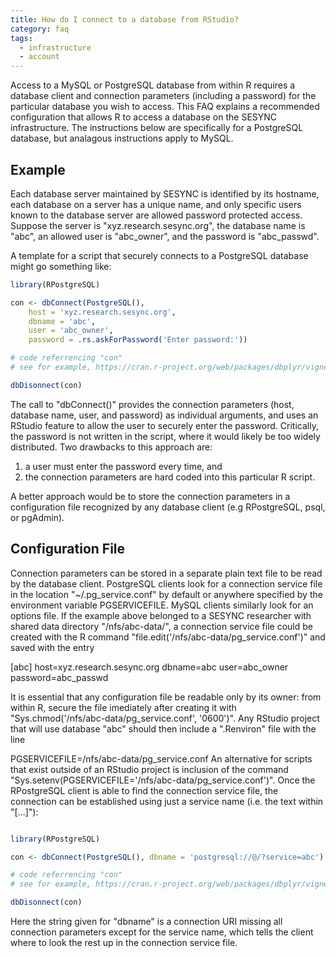 ```yaml
---
title: How do I connect to a database from RStudio? 
category: faq
tags:
  - infrastructure
  - account
---
```



Access to a MySQL or PostgreSQL database from within R requires a database client and connection parameters (including a password) for the particular database you wish to access. This FAQ explains a recommended configuration that allows R to access a database on the SESYNC infrastructure. The instructions below are specifically for a PostgreSQL database, but analagous instructions apply to MySQL.

## Example

Each database server maintained by SESYNC is identified by its hostname, each database on a server has a unique name, and only specific users known to the database server are allowed password protected access. Suppose the server is "xyz.research.sesync.org",  the database name is "abc", an allowed user is "abc_owner", and the password is "abc_passwd".

A template for a script that securely connects to a PostgreSQL database might go something like:

``` r
library(RPostgreSQL)

con <- dbConnect(PostgreSQL(),
    host = 'xyz.research.sesync.org',
    dbname = 'abc',
    user = 'abc_owner',
    password = .rs.askForPassword('Enter password:'))

# code referrencing "con"
# see for example, https://cran.r-project.org/web/packages/dbplyr/vignettes/dbplyr.html

dbDisonnect(con)
```

The call to "dbConnect()" provides the connection parameters (host, database name, user, and password) as individual arguments, and uses an RStudio feature to allow the user to securely enter the password. Critically, the password is not written in the script, where it would likely be too widely distributed. Two drawbacks to this approach are:

1. a user must enter the password every time, and
2. the connection parameters are hard coded into this particular R script.

A better approach would be to store the connection parameters in a configuration file recognized by any database client (e.g RPostgreSQL, psql, or pgAdmin).

## Configuration File

Connection parameters can be stored in a separate plain text file to be read by the database client. PostgreSQL clients look for a connection service file in the location "~/.pg_service.conf" by default or anywhere specified by the environment variable PGSERVICEFILE. MySQL clients similarly look for an options file. If the example above belonged to a SESYNC researcher with shared data directory "/nfs/abc-data/", a connection service file could be created with the R command "file.edit('/nfs/abc-data/pg_service.conf')" and saved with the entry

[abc]
host=xyz.research.sesync.org
dbname=abc
user=abc_owner
password=abc_passwd


It is essential that any configuration file be readable only by its owner: from within R, secure the file imediately after creating it with "Sys.chmod('/nfs/abc-data/pg_service.conf', '0600')". Any RStudio project that will use database "abc" should then include a ".Renviron" file with the line

PGSERVICEFILE=/nfs/abc-data/pg_service.conf
An alternative for scripts that exist outside of an RStudio project is inclusion of the command "Sys.setenv(PGSERVICEFILE='/nfs/abc-data/pg_service.conf')". Once the RPostgreSQL client is able to find the connection service file, the connection can be established using just a service name (i.e. the text within "[...]"):

```r

library(RPostgreSQL)

con <- dbConnect(PostgreSQL(), dbname = 'postgresql://@/?service=abc')

# code referrencing "con"
# see for example, https://cran.r-project.org/web/packages/dbplyr/vignettes/dbplyr.html

dbDisonnect(con)
```

Here the string given for "dbname" is a connection URI missing all connection parameters except for the service name, which tells the client where to look the rest up in the connection service file.







